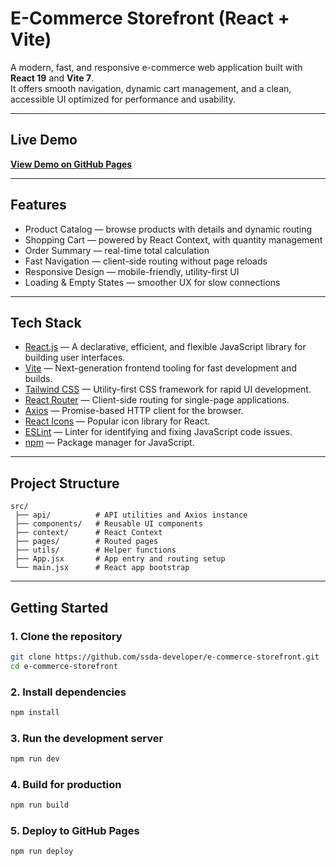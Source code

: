 # E-Commerce Storefront (React + Vite)

A modern, fast, and responsive e-commerce web application built with **React 19** and **Vite 7**.  
It offers smooth navigation, dynamic cart management, and a clean, accessible UI optimized for performance and
usability.

---

## Live Demo

**[View Demo on GitHub Pages](https://ssda-developer.github.io/e-commerce-storefront/)**

---

## Features

- Product Catalog — browse products with details and dynamic routing
- Shopping Cart — powered by React Context, with quantity management
- Order Summary — real-time total calculation
- Fast Navigation — client-side routing without page reloads
- Responsive Design — mobile-friendly, utility-first UI
- Loading & Empty States — smoother UX for slow connections

---

## Tech Stack

- [React.js](https://react.dev/) — A declarative, efficient, and flexible JavaScript library for building user
  interfaces.
- [Vite](https://vite.dev/) — Next-generation frontend tooling for fast development and builds.
- [Tailwind CSS](https://tailwindcss.com/) — Utility-first CSS framework for rapid UI development.
- [React Router](https://reactrouter.com/) — Client-side routing for single-page applications.
- [Axios](https://axios-http.com/) — Promise-based HTTP client for the browser.
- [React Icons](https://react-icons.github.io/react-icons/) — Popular icon library for React.
- [ESLint](https://eslint.org/) — Linter for identifying and fixing JavaScript code issues.
- [npm](https://www.npmjs.com/) — Package manager for JavaScript.

---

## Project Structure

```
src/
 ├── api/          # API utilities and Axios instance
 ├── components/   # Reusable UI components
 ├── context/      # React Context
 ├── pages/        # Routed pages
 ├── utils/        # Helper functions
 ├── App.jsx       # App entry and routing setup
 └── main.jsx      # React app bootstrap
```

---

## Getting Started

### 1. Clone the repository

```bash
git clone https://github.com/ssda-developer/e-commerce-storefront.git
cd e-commerce-storefront
```

### 2. Install dependencies

```bash
npm install
```

### 3. Run the development server

```bash
npm run dev
```

### 4. Build for production

```bash
npm run build
```

### 5. Deploy to GitHub Pages

```bash
npm run deploy
```

